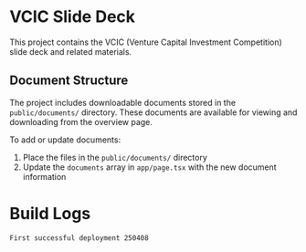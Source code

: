 # VCIC Slide Deck

This project contains the VCIC (Venture Capital Investment Competition) slide deck and related materials.

## Document Structure

The project includes downloadable documents stored in the `public/documents/` directory. These documents are available for viewing and downloading from the overview page.

To add or update documents:

1. Place the files in the `public/documents/` directory
2. Update the `documents` array in `app/page.tsx` with the new document information

# Build Logs

 `First successful deployment 250408`
